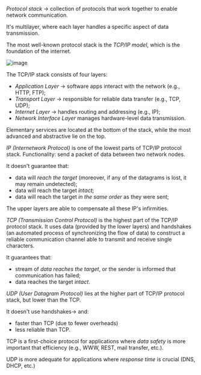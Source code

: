 _Protocol stack_ -> collection of protocols that work together to enable network communication. 

It's multilayer, where each layer handles a specific aspect of data transmission. 

The most well-known protocol stack is the *TCP/IP model*, which is the foundation of the internet.

![image](https://github.com/user-attachments/assets/d000d03d-955e-4add-9cb5-5a619a0d1a14)

The TCP/IP stack consists of four layers:

* _Application Layer_ -> software apps interact with the network (e.g., HTTP, FTP);
* _Transport Layer_ -> responsible for reliable data transfer (e.g., TCP, UDP);
* _Internet Layer_ -> handles routing and addressing (e.g., IP);
* _Network Interface Layer_ manages hardware-level data transmission.

Elementary services are located at the bottom of the stack, while the most advanced and abstractive lie on the top.

*IP (Internetwork Protocol)* is one of the lowest parts of TCP/IP protocol stack. 
Functionality: send a packet of data between two network nodes.

It doesn't guarantee that:
* data will _reach the target_ (moreover, if any of the datagrams is lost, it may remain undetected);
* data will reach the target _intact_;
* data will reach the target _in the same order_ as they were sent;

The upper layers are able to compensate all these IP's infirmities.

_TCP (Transmission Control Protocol)_ is the highest part of the TCP/IP protocol stack. 
It uses data (provided by the lower layers) and handshakes (an automated process of synchronizing the flow of data) to construct a reliable communication channel able to transmit and receive single characters.

It guarantees that:

* stream of _data reaches the target_, or the sender is informed that communication has failed;
* data reaches the target _intact_.

_UDP (User Datagram Protocol)_ lies at the higher part of TCP/IP protocol stack, but lower than the TCP. 

It doesn't use handshakes-> and:
* faster than TCP (due to fewer overheads)
* less reliable than TCP.

TCP is a first-choice protocol for applications where _data safety_ is more important that efficiency (e.g., WWW, REST, mail transfer, etc.).

UDP is more adequate for applications where _response time_ is crucial (DNS, DHCP, etc.)
